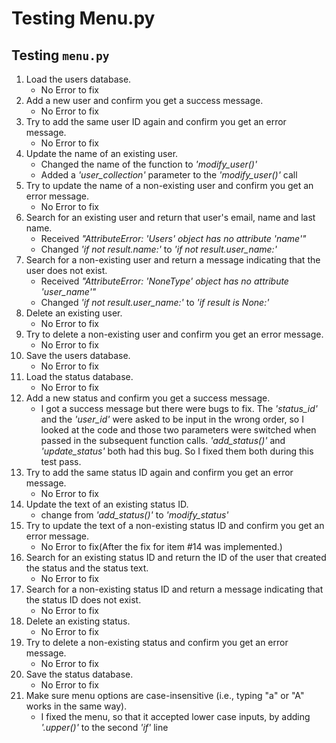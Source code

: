 # Testing Menu.py #

## Testing ``menu.py`` ##

1. Load the users database.
    * No Error to fix
2. Add a new user and confirm you get a success message.
    * No Error to fix
3. Try to add the same user ID again and confirm you get an error message.
    * No Error to fix
4. Update the name of an existing user.
    * Changed the name of the function to *'modify_user()'*
    * Added a *'user_collection'* parameter to the *'modify_user()'* call
5. Try to update the name of a non-existing user and confirm you get an error
message.
    * No Error to fix
6. Search for an existing user and return that user's email, name and last
   name.
    * Received *"AttributeError: 'Users' object has no attribute 'name'"*
    * Changed *'if not result.name:'* to *'if not result.user_name:'*
7. Search for a non-existing user and return a message indicating that the user
does not exist.
    * Received *"AttributeError: 'NoneType' object has no attribute
   'user_name'"*
    * Changed *'if not result.user_name:'* to *'if result is None:'* 
8. Delete an existing user.
    * No Error to fix
9. Try to delete a non-existing user and confirm you get an error message.
    * No Error to fix
10. Save the users database.
    * No Error to fix
11. Load the status database.
    * No Error to fix
12. Add a new status and confirm you get a success message.
    * I got a success message but there were bugs to fix. The *'status_id'*
    and the *'user_id'* were asked to be input in the wrong order, so I looked
    at the code and those two parameters were switched when passed in the
    subsequent function calls. *'add_status()'* and *'update_status'* both had
    this bug. So I fixed them both during this test pass.
13. Try to add the same status ID again and confirm you get an error message.
    * No Error to fix
14. Update the text of an existing status ID.
    * change from *'add_status()'* to *'modify_status'*
15. Try to update the text of a non-existing status ID and confirm you get an
error message.
    * No Error to fix(After the fix for item #14 was implemented.)
16. Search for an existing status ID and return the ID of the user that created
the status and the status text.
    * No Error to fix
17. Search for a non-existing status ID and return a message indicating that
the status ID does not exist.
    * No Error to fix
18. Delete an existing status.
    * No Error to fix
19. Try to delete a non-existing status and confirm you get an error message.
    * No Error to fix
20. Save the status database.
    * No Error to fix
21. Make sure menu options are case-insensitive (i.e., typing "a" or "A" works
in the same way).
    * I fixed the menu, so that it accepted lower case inputs, by adding
*'.upper()'* to the second *'if'* line